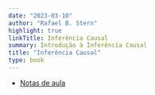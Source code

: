 ```yaml
---
date: "2023-03-10"
author: "Rafael B. Stern"
highlight: true
linkTitle: Inferência Causal
summary: Introdução à Inferência Causal
title: "Inferência Causal"
type: book
---
```


- [Notas de aula](https://github.com/rbstern/causality_book/blob/28640c12bb32e11c24aff50a151ac076953be034/book.pdf)

